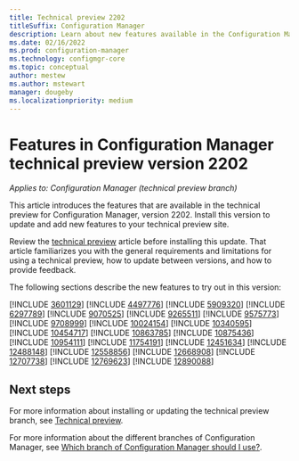 ```yaml
---
title: Technical preview 2202
titleSuffix: Configuration Manager
description: Learn about new features available in the Configuration Manager technical preview branch version 2202.
ms.date: 02/16/2022
ms.prod: configuration-manager
ms.technology: configmgr-core
ms.topic: conceptual
author: mestew
ms.author: mstewart
manager: dougeby
ms.localizationpriority: medium
---
```


# Features in Configuration Manager technical preview version 2202

*Applies to: Configuration Manager (technical preview branch)*

This article introduces the features that are available in the technical preview for Configuration Manager, version 2202. Install this version to update and add new features to your technical preview site.<!-- baseline only statement: When you install a new technical preview site, this release is also available as a baseline version.-->

Review the [technical preview](../technical-preview.md) article before installing this update. That article familiarizes you with the general requirements and limitations for using a technical preview, how to update between versions, and how to provide feedback.

The following sections describe the new features to try out in this version:

<!-- [!INCLUDE [Example feature name](includes/2202/1234567.md)] -->

[!INCLUDE [3601129](includes/2202/3601129.md)]
[!INCLUDE [4497776](includes/2202/4497776.md)]
[!INCLUDE [5909320](includes/2202/5909320.md)]
[!INCLUDE [6297789](includes/2202/6297789.md)]
[!INCLUDE [9070525](includes/2202/9070525.md)]
[!INCLUDE [9265511](includes/2202/9265511.md)]
[!INCLUDE [9575773](includes/2202/9575773.md)]
[!INCLUDE [9708999](includes/2202/9708999.md)]
[!INCLUDE [10024154](includes/2202/10024154.md)]
[!INCLUDE [10340595](includes/2202/10340595.md)]
[!INCLUDE [10454717](includes/2202/10454717.md)]
[!INCLUDE [10863785](includes/2202/10863785.md)]
[!INCLUDE [10875436](includes/2202/10875436.md)]
[!INCLUDE [10954111](includes/2202/10954111.md)]
[!INCLUDE [11754191](includes/2202/11754191.md)]
[!INCLUDE [12451634](includes/2202/12451634.md)]
[!INCLUDE [12488148](includes/2202/12488148.md)]
[!INCLUDE [12558856](includes/2202/12558856.md)]
[!INCLUDE [12668908](includes/2202/12668908.md)]
[!INCLUDE [12707738](includes/2202/12707738.md)]
[!INCLUDE [12769623](includes/2202/12769623.md)]
[!INCLUDE [12890088](includes/2202/12890088.md)]


<!-- ## General known issues  -->
 
<!--  [!INCLUDE [11018755](includes/2112/known-issue-11018755.md)] -->


## Next steps

For more information about installing or updating the technical preview branch, see [Technical preview](../technical-preview.md).

For more information about the different branches of Configuration Manager, see [Which branch of Configuration Manager should I use?](../../understand/which-branch-should-i-use.md).
